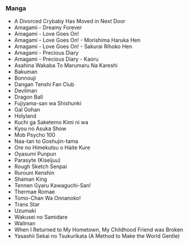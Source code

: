 ### Manga

- A Divorced Crybaby Has Moved in Next Door
- Amagami - Dreamy Forever
- Amagami - Love Goes On!
- Amagami - Love Goes On! - Morishima Haruka Hen
- Amagami - Love Goes On! - Sakurai Rihoko Hen
- Amagami - Precious Diary
- Amagami - Precious Diary - Kaoru
- Asahina Wakaba To Marumaru Na Kareshi
- Bakuman
- Bonnouji
- Dangan Tenshi Fan Club
- Devilman
- Dragon Ball
- Fujiyama-san wa Shishunki
- Gal Gohan
- Holyland
- Kuchi ga Saketemo Kimi ni wa
- Kyou no Asuka Show
- Mob Psycho 100
- Naa-tan to Goshujin-tama
- Ore no Himekutsu o Haite Kure
- Oyasumi Punpun
- Parasyte (Kiseijuu)
- Rough Sketch Senpai
- Rurouni Kenshin
- Shaman King
- Tennen Gyaru Kawaguchi-San!
- Thermae Romae
- Tomo-Chan Wa Onnanoko!
- Trans Star
- Uzumaki
- Wakusei no Samidare
- Wallman
- When I Returned to My Hometown, My Childhood Friend was Broken
- Yasashii Sekai no Tsukurikata (A Method to Make the World Gentle)
